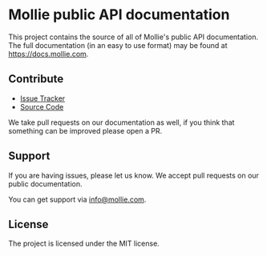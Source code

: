 Mollie public API documentation
===============================

This project contains the source of all of Mollie's public API documentation. The full documentation (in an easy to use
format) may be found at https://docs.mollie.com.

Contribute
----------

- [Issue Tracker](https://github.com/mollie/api-documentation/issues)
- [Source Code](https://github.com/mollie/api-documentation)

We take pull requests on our documentation as well, if you think that something can be improved please open a PR. 

Support
-------

If you are having issues, please let us know. We accept pull requests on our public documentation.

You can get support via info@mollie.com.

License
-------

The project is licensed under the MIT license.